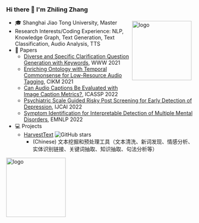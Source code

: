 ### Hi there 👋 I'm Zhiling Zhang

<img src="https://github-readme-stats.vercel.app/api?username=blmoistawinde&show_icons=true" alt="logo" height="160" align="right" style="margin: 5px; margin-bottom: 20px;" />

- 🎓 Shanghai Jiao Tong University, Master
- Research Interests/Coding Experience: NLP, Knowledge Graph, Text Generation, Text Classification, Audio Analysis, TTS
- 📄 Papers
  - [Diverse and Specific Clarification Question Generation with Keywords](https://arxiv.org/pdf/2104.10317), WWW 2021
  - [Enriching Ontology with Temporal Commonsense for Low-Resource Audio Tagging](https://arxiv.org/pdf/2110.01009), CIKM 2021
  - [Can Audio Captions Be Evaluated with Image Caption Metrics?](https://arxiv.org/pdf/2110.04684), ICASSP 2022
  - [Psychiatric Scale Guided Risky Post Screening for Early Detection of Depression](https://arxiv.org/abs/2205.09497), IJCAI 2022
  - [Symptom Identification for Interpretable Detection of Multiple Mental Disorders](https://arxiv.org/abs/2205.11308), EMNLP 2022
- 💻 Projects
  - [HarvestText](https://github.com/blmoistawinde/HarvestText) ![GitHub stars](https://img.shields.io/github/stars/blmoistawinde/harvesttext?style=social)
    - (Chinese) 文本挖掘和预处理工具（文本清洗、新词发现、情感分析、实体识别链接、关键词抽取、知识抽取、句法分析等）

<img src="https://github-profile-trophy.vercel.app/?username=blmoistawinde&rank=SSS,SS,S,AAA,AA,A,B&margin-w=15&theme=flat&column=7" alt="logo" height="160" align="center" style="margin: auto; margin-bottom: 20px;" />

<!--
**blmoistawinde/blmoistawinde** is a ✨ _special_ ✨ repository because its `README.md` (this file) appears on your GitHub profile.

Here are some ideas to get you started:

- 🔭 I’m currently working on ...
- 🌱 I’m currently learning ...
- 👯 I’m looking to collaborate on ...
- 🤔 I’m looking for help with ...
- 💬 Ask me about ...
- 📫 How to reach me: ...
- 😄 Pronouns: ...
- ⚡ Fun fact: ...
-->
